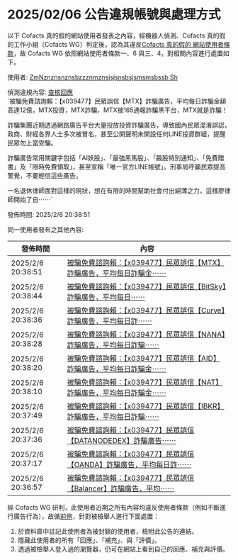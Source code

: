2025/02/06 公告違規帳號與處理方式
=========

以下 Cofacts 真的假的網站使用者發表之內容，經機器人偵測、Cofacts 真的假的工作小組（Cofacts WG）判定後，認為其違反[Cofacts 真的假的 網站使用者條款](https://github.com/cofacts/rumors-site/blob/master/LEGAL.md)，故 Cofacts WG 依照網站使用者條款一、6 與三、4，對相關內容進行處置如下。

使用者: [ZmNznznsnznsbzzznmznsjsjsnsbsjsmsmsbssb Sh](https://cofacts.github.io/community-builder/#/editorworks?showAll=1&day=365&userId=qudC25QBYrjt7MSMT3_Z)

偵測違規內容: [查核回應](https://cofacts.tw/reply/v-dF25QBYrjt7MSMK3_Q)<br>`被騙免費諮詢賴：【x039477】民眾誤信【MTX】詐騙廣告，平均每日詐騙金額高達12億，MTX投資，MTX詐騙，MTX被165通報詐騙黑平台，MTX就是詐騙！

詐騙集團近期透過網路廣告平台大量投放投資詐騙廣告，導致國內民眾混淆誤認，政商、財經各界人士多次被冒名，甚至公開聲明未開設任何LINE投資群組，提醒民眾勿上當受騙。 

詐騙廣告常用關鍵字包括「AI妖股」、「最強黑馬股」、「飆股特別通知」、「免費贈書」及「限時免費領取」，甚至宣稱「唯一官方LINE帳號」。刑事局呼籲民眾提高警覺，不要輕信這些廣告。

一名退休律師面對這樣的現狀，想在有限的時間幫助社會付出綿薄之力，這樣廖律師開始了自⋯⋯`

發佈時間: 2025/2/6 20:38:51

同一使用者發布之其他內容:

|發佈時間|內容|
|---|---|
| 2025/2/6 20:38:51 | [被騙免費諮詢賴：【x039477】民眾誤信【MTX】詐騙廣告，平均每日詐騙金⋯⋯](https://cofacts.tw/reply/v-dF25QBYrjt7MSMK3_Q) |
| 2025/2/6 20:38:44 | [被騙免費諮詢賴：【x039477】民眾誤信【BitSky】詐騙廣告，平均每日⋯⋯](https://cofacts.tw/reply/vedF25QBYrjt7MSMEX-i) |
| 2025/2/6 20:38:36 | [被騙免費諮詢賴：【x039477】民眾誤信【Curve】詐騙廣告，平均每日詐⋯⋯](https://cofacts.tw/reply/vOdE25QBYrjt7MSM8H_9) |
| 2025/2/6 20:38:28 | [被騙免費諮詢賴：【x039477】民眾誤信【NANA】詐騙廣告，平均每日詐騙⋯⋯](https://cofacts.tw/reply/uudE25QBYrjt7MSM0n8a) |
| 2025/2/6 20:38:20 | [被騙免費諮詢賴：【x039477】民眾誤信【AID】詐騙廣告，平均每日詐騙金⋯⋯](https://cofacts.tw/reply/uedE25QBYrjt7MSMs39K) |
| 2025/2/6 20:38:10 | [被騙免費諮詢賴：【x039477】民眾誤信【NAT】詐騙廣告，平均每日詐騙金⋯⋯](https://cofacts.tw/reply/t-dE25QBYrjt7MSMi3__) |
| 2025/2/6 20:37:49 | [被騙免費諮詢賴：【x039477】民眾誤信【IBKR】詐騙廣告，平均每日詐騙⋯⋯](https://cofacts.tw/reply/tedE25QBYrjt7MSMOX9d) |
| 2025/2/6 20:37:36 | [被騙免費諮詢賴：【x039477】民眾誤信【DATANODEDEX】詐騙廣告⋯⋯](https://cofacts.tw/reply/s-dE25QBYrjt7MSMCn9n) |
| 2025/2/6 20:37:17 | [被騙免費諮詢賴：【x039477】民眾誤信【OANDA】詐騙廣告，平均每日詐⋯⋯](https://cofacts.tw/reply/sedD25QBYrjt7MSMvX-W) |
| 2025/2/6 20:36:57 | [被騙免費諮詢賴：【x039477】民眾誤信【Balancer】詐騙廣告，平均⋯⋯](https://cofacts.tw/reply/r-dD25QBYrjt7MSMbn8x) |

經 Cofacts WG 研判，此使用者近期之所有內容均違反使用者條款（例如不斷進行廣告行為），故循[前例](https://github.com/cofacts/takedowns/blob/master/2021/1125-2nd-spam.md)，針對被檢舉人進行下面處置：
1. 於資料庫中註記此使用者為被封鎖的使用者，檢附此公告的連結。
2. 隱藏此使用者的所有「回應」、「補充」、與「評價」。
3. 透過被檢舉人登入過的瀏覽器，仍可在網站上看到自己的回應、補充與評價。
